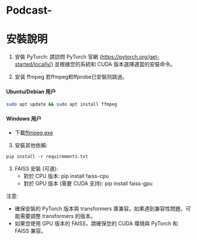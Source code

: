 # Podcast-

# 安裝說明

1. 安裝 PyTorch:
   請訪問 PyTorch 官網 (https://pytorch.org/get-started/locally/) 並根據您的系統和 CUDA 版本選擇適當的安裝命令。
   
3. 安装 ffmpeg
   若ffmpeg和ffprobe已安裝则跳過。

#### Ubuntu/Debian 用户
```bash
sudo apt update && sudo apt install ffmpeg
```
#### Windows 用户

- 下載[ffmpeg.exe](https://huggingface.co/lj1995/VoiceConversionWebUI/blob/main/ffmpeg.exe)

3. 安裝其他依賴:
```python
pip install -r requirements.txt
```

3. FAISS 安裝 (可選):
   - 對於 CPU 版本: pip install faiss-cpu
   - 對於 GPU 版本 (需要 CUDA 支持): pip install faiss-gpu

注意: 
- 確保安裝的 PyTorch 版本與 transformers 庫兼容。如果遇到兼容性問題，可能需要調整 transformers 的版本。
- 如果您使用 GPU 版本的 FAISS，請確保您的 CUDA 環境與 PyTorch 和 FAISS 兼容。






